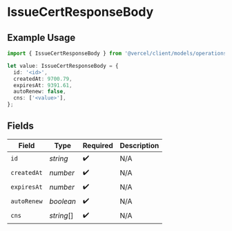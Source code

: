 # IssueCertResponseBody

## Example Usage

```typescript
import { IssueCertResponseBody } from '@vercel/client/models/operations';

let value: IssueCertResponseBody = {
  id: '<id>',
  createdAt: 9700.79,
  expiresAt: 9391.61,
  autoRenew: false,
  cns: ['<value>'],
};
```

## Fields

| Field       | Type       | Required           | Description |
| ----------- | ---------- | ------------------ | ----------- |
| `id`        | _string_   | :heavy_check_mark: | N/A         |
| `createdAt` | _number_   | :heavy_check_mark: | N/A         |
| `expiresAt` | _number_   | :heavy_check_mark: | N/A         |
| `autoRenew` | _boolean_  | :heavy_check_mark: | N/A         |
| `cns`       | _string_[] | :heavy_check_mark: | N/A         |
